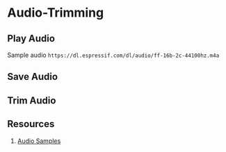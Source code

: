 # Audio-Trimming

## Play Audio 

Sample audio `https://dl.espressif.com/dl/audio/ff-16b-2c-44100hz.m4a`


## Save Audio 

## Trim Audio 


## Resources 

1. [Audio Samples](https://docs.espressif.com/projects/esp-adf/en/latest/design-guide/audio-samples.html)
